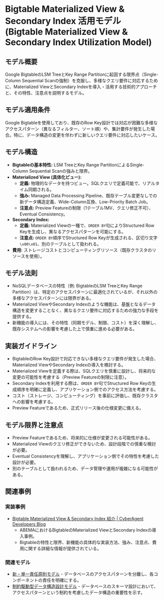 # Bigtable Materialized View & Secondary Index 活用モデル (Bigtable Materialized View & Secondary Index Utilization Model)

## モデル概要
Google BigtableのLSM TreeとKey Range Partitionに起因する限界点（Single-Column Sequential Scanの強制）を克服し、多様なクエリ要件に対応するために、Materialized ViewとSecondary Indexを導入・活用する技術的アプローチと、その特性、注意点を説明するモデル。

## モデル適用条件
Google Bigtableを使用しており、既存のRow Key設計では対応が困難な多様なアクセスパターン（異なるフィルター、ソート順）や、集計要件が発生した場合。特に、データ構造の変更を伴わずに新しいクエリ要件に対応したいケース。

## モデル構造
- **Bigtableの基本特性:** LSM TreeとKey Range PartitionによるSingle-Column Sequential Scanの強みと限界。
- **Materialized View (具体化ビュー):**
    - **定義:** 物理的なデータを持つビュー。SQLクエリで定義可能で、リアルタイム同期される。
    - **強み:** Managed Data Processing Pipeline、既存テーブル変更なしでの新データ構造定義、Wide-Column互換、Low-Priority Batch Job。
    - **注意点:** Preview Featureの制限（1テーブル1MV、クエリ修正不可）、Eventual Consistency。
- **Secondary Index:**
    - **定義:** Materialized Viewの一種で、`ORDER BY`句によりStructured Row Keyを生成し、異なるアクセスパターンを可能にする。
    - **注意点:** `ORDER BY`順序でStructured Row Keyが生成される、区切り文字`\x00\x01`、別のテーブルとして扱われる。
- **費用:** ストレージコストとコンピューティングリソース（既存クラスタのリソースを使用）。

## モデル法則
- NoSQLデータベースの特性（例: BigtableのLSM TreeとKey Range Partition）は、特定のアクセスパターンに最適化されているが、それ以外の多様なアクセスパターンには限界がある。
- Materialized ViewやSecondary Indexのような機能は、基盤となるデータ構造を変更することなく、異なるクエリ要件に対応するための強力な手段を提供する。
- 新機能の導入には、その特性（同期モデル、制限、コスト）を深く理解し、既存システムへの影響を考慮した上で慎重に進める必要がある。

## 実装ガイドライン
- BigtableのRow Key設計で対応できない多様なクエリ要件が発生した場合、Materialized ViewやSecondary Indexの導入を検討する。
- Materialized Viewを定義する際は、SQLクエリを慎重に設計し、将来的な変更の可能性を考慮する（Preview Featureの制限に注意）。
- Secondary Indexを利用する際は、`ORDER BY`句でStructured Row Keyの生成順序を明確に定義し、アプリケーション側でのアクセス方法を考慮する。
- コスト（ストレージ、コンピューティング）を事前に評価し、既存クラスタへの影響を考慮する。
- Preview Featureであるため、正式リリース後の仕様変更に備える。

## モデル限界と注意点
- Preview Featureであるため、将来的に仕様が変更される可能性がある。
- Materialized Viewのクエリ修正ができないため、設計段階での慎重な検討が必要。
- Eventual Consistencyを理解し、アプリケーション側でその特性を考慮した設計が必要。
- 別のテーブルとして扱われるため、データ管理や運用が複雑になる可能性がある。

## 関連事例

### 実装事例
- [Bigtable Materialized View & Secondary Index 紹介 | CyberAgent Developers Blog](https://developers.cyberagent.co.jp/blog/archives/57875/)
  - ABEMAにおけるBigtableのMaterialized ViewとSecondary Indexの導入事例。
  - Bigtableの特性と限界、新機能の具体的な実装方法、強み、注意点、費用に関する詳細な情報が提供されている。

### 関連モデル
- [新・単一責任原則モデル](/knowledge/04_Code/BackendEngineer/新・単一責任原則モデル.md) - データベースのアクセスパターンを分離し、各コンポーネントの責任を明確にする。
- [制約駆動型データ構造設計モデル](/knowledge/04_Code/BackendEngineer/制約駆動型データ構造設計モデル.md) - データベースのスキーマ設計において、アクセスパターンという制約を考慮したデータ構造の重要性を示す。
